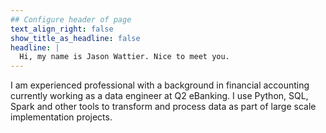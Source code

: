 ```yaml
---
## Configure header of page
text_align_right: false
show_title_as_headline: false
headline: |
  Hi, my name is Jason Wattier. Nice to meet you.
---
```


<!-- this is a subheadline -->
I am experienced professional with a background in financial accounting currently working as a data engineer at Q2 eBanking. I use Python, SQL, Spark and other tools to transform and process data as part of large scale implementation projects. 
